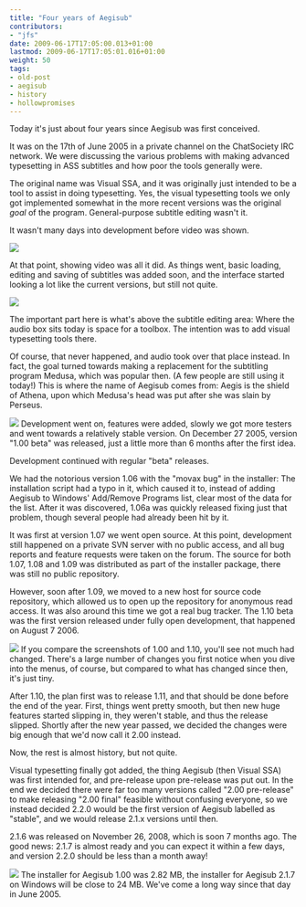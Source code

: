 ```yaml
---
title: "Four years of Aegisub"
contributors:
- "jfs"
date: 2009-06-17T17:05:00.013+01:00
lastmod: 2009-06-17T17:05:01.016+01:00
weight: 50
tags:
- old-post
- aegisub
- history
- hollowpromises
---
```

Today it's just about four years since Aegisub was first conceived.

It was on the 17th of June 2005 in a private channel on the ChatSociety IRC network. We were discussing the various problems with making advanced typesetting in ASS subtitles and how poor the tools generally were.

The original name was Visual SSA, and it was originally just intended to be a tool to assist in doing typesetting. Yes, the visual typesetting tools we only got implemented somewhat in the more recent versions was the original *goal* of the program. General-purpose subtitle editing wasn't it.

It wasn't many days into development before video was shown.

[![](http://2.bp.blogspot.com/_mEftAG-ggZo/ShjG2SRC3XI/AAAAAAAAAE0/ZFdM2_SqOlE/s320/aegi_v001.png)](http://2.bp.blogspot.com/_mEftAG-ggZo/ShjG2SRC3XI/AAAAAAAAAE0/ZFdM2_SqOlE/s1600-h/aegi_v001.png)

At that point, showing video was all it did. As things went, basic loading, editing and saving of subtitles was added soon, and the interface started looking a lot like the current versions, but still not quite.

[![](http://2.bp.blogspot.com/_mEftAG-ggZo/ShjHuQxy4hI/AAAAAAAAAE8/YnpD9Jaa1hY/s320/aegi_v010.png)](http://2.bp.blogspot.com/_mEftAG-ggZo/ShjHuQxy4hI/AAAAAAAAAE8/YnpD9Jaa1hY/s1600-h/aegi_v010.png)

The important part here is what's above the subtitle editing area: Where the audio box sits today is space for a toolbox. The intention was to add visual typesetting tools there.

Of course, that never happened, and audio took over that place instead. In fact, the goal turned towards making a replacement for the subtitling program Medusa, which was popular then. (A few people are still using it today!) This is where the name of Aegisub comes from: Aegis is the shield of Athena, upon which Medusa's head was put after she was slain by Perseus.

[![](http://1.bp.blogspot.com/_mEftAG-ggZo/SjgTH1xvlYI/AAAAAAAAAFE/9PpA60JGcQg/s320/aegisub100.jpg)](http://1.bp.blogspot.com/_mEftAG-ggZo/SjgTH1xvlYI/AAAAAAAAAFE/9PpA60JGcQg/s1600-h/aegisub100.jpg)
Development went on, features were added, slowly we got more testers and went towards a relatively stable version. On December 27 2005, version "1.00 beta" was released, just a little more than 6 months after the first idea.

Development continued with regular "beta" releases.

We had the notorious version 1.06 with the "movax bug" in the installer: The installation script had a typo in it, which caused it to, instead of adding Aegisub to Windows' Add/Remove Programs list, clear most of the data for the list. After it was discovered, 1.06a was quickly released fixing just that problem, though several people had already been hit by it.

It was first at version 1.07 we went open source. At this point, development still happened on a private SVN server with no public access, and all bug reports and feature requests were taken on the forum. The source for both 1.07, 1.08 and 1.09 was distributed as part of the installer package, there was still no public repository.

However, soon after 1.09, we moved to a new host for source code repository, which allowed us to open up the repository for anonymous read access. It was also around this time we got a real bug tracker. The 1.10 beta was the first version released under fully open development, that happened on August 7 2006.

[![](http://1.bp.blogspot.com/_mEftAG-ggZo/SjgUeGqelYI/AAAAAAAAAFM/SxWm6n8Eu-g/s320/aegisub110.jpg)](http://1.bp.blogspot.com/_mEftAG-ggZo/SjgUeGqelYI/AAAAAAAAAFM/SxWm6n8Eu-g/s1600-h/aegisub110.jpg)
If you compare the screenshots of 1.00 and 1.10, you'll see not much had changed. There's a large number of changes you first notice when you dive into the menus, of course, but compared to what has changed since then, it's just tiny.

After 1.10, the plan first was to release 1.11, and that should be done before the end of the year. First, things went pretty smooth, but then new huge features started slipping in, they weren't stable, and thus the release slipped. Shortly after the new year passed, we decided the changes were big enough that we'd now call it 2.00 instead.

Now, the rest is almost history, but not quite.

Visual typesetting finally got added, the thing Aegisub (then Visual SSA) was first intended for, and pre-release upon pre-release was put out. In the end we decided there were far too many versions called "2.00 pre-release" to make releasing "2.00 final" feasible without confusing everyone, so we instead decided 2.2.0 would be the first version of Aegisub labelled as "stable", and we would release 2.1.x versions until then.

2.1.6 was released on November 26, 2008, which is soon 7 months ago. The good news: 2.1.7 is almost ready and you can expect it within a few days, and version 2.2.0 should be less than a month away!

[![](http://3.bp.blogspot.com/_mEftAG-ggZo/SjgdbOVkbvI/AAAAAAAAAFU/jj_0DSmg4h0/s320/aegiinstaller.jpg)](http://3.bp.blogspot.com/_mEftAG-ggZo/SjgdbOVkbvI/AAAAAAAAAFU/jj_0DSmg4h0/s1600-h/aegiinstaller.jpg)
The installer for Aegisub 1.00 was 2.82 MB, the installer for Aegisub 2.1.7 on Windows will be close to 24 MB. We've come a long way since that day in June 2005.


